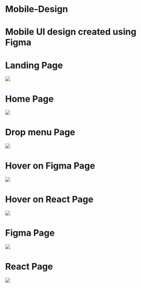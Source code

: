 # Mobile-Design

# Mobile UI design created using Figma 

# Landing Page
![](landingPage.PNG)

# Home Page
![](homePage.PNG)

# Drop menu Page
![](dropDownMenu.PNG)

# Hover on Figma Page
![](hover1.PNG)

# Hover on React Page
![](hover2.PNG)

# Figma Page
![](figmaPage.PNG)

# React Page
![](reactPage.PNG)


